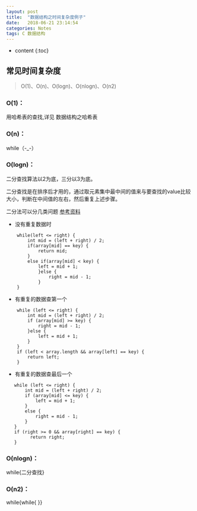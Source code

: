 ```yaml
---
layout: post
title:  "数据结构之时间复杂度例子"
date:   2018-06-21 23:14:54
categories: Notes
tags: C 数据结构
---
```


* content
{:toc}


## 常见时间复杂度
>O(1)、O(n)、O(logn)、O(nlogn)、O(n2)
   
### O(1)：
用哈希表的查找,详见 数据结构之哈希表

### O(n)：
while（-_-）

### O(logn)：
二分查找算法以2为底，三分以3为底。

二分查找是在排序后才用的，通过取元素集中最中间的值来与要查找的value比较大小，判断在中间值的左右，然后重复上述步骤。

二分法可以分几类问题 [参考资料](https://www.cnblogs.com/luoxn28/p/5767571.html)
* 没有重复数据时
```
    while(left <= right) {
        int mid = (left + right) / 2;
        if(array[mid] == key) {
            return mid;
        }
        else if(array[mid] < key) {
            left = mid + 1;
            }else {
                right = mid - 1;
            }
    }
```
* 有重复的数据查第一个
```
    while (left <= right) {
        int mid = (left + right) / 2;
        if (array[mid] >= key) {
            right = mid - 1;
        }else {
            left = mid + 1;
        }
    }
    if (left < array.length && array[left] == key) {
        return left;
    }
```
* 有重复的数据查最后一个
 ```
    while (left <= right) {
        int mid = (left + right) / 2;
        if (array[mid] <= key) {
            left = mid + 1;
        }
        else {
            right = mid - 1;
        }
    }
    if (right >= 0 && array[right] == key) {
          return right;
    }
```

### O(nlogn)：

while{二分查找}

### O(n2)：
while{while{ }}

